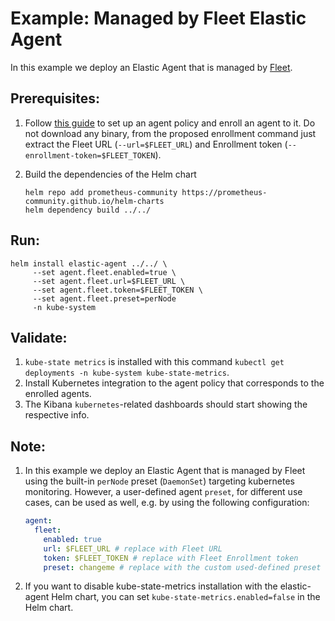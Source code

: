# Example: Managed by Fleet Elastic Agent

In this example we deploy an Elastic Agent that is managed by [Fleet](https://www.elastic.co/guide/en/fleet/current/manage-agents-in-fleet.html).

## Prerequisites:
1. Follow [this guide](https://www.elastic.co/guide/en/fleet/current/install-fleet-managed-elastic-agent.html#elastic-agent-installation-steps) to set up an agent policy and enroll an agent to it. Do not download any binary, from the proposed enrollment command just extract the Fleet URL (`--url=$FLEET_URL`) and Enrollment token (`--enrollment-token=$FLEET_TOKEN`).

2. Build the dependencies of the Helm chart
    ```console
    helm repo add prometheus-community https://prometheus-community.github.io/helm-charts
    helm dependency build ../../
    ```

## Run:

```console
helm install elastic-agent ../../ \
     --set agent.fleet.enabled=true \
     --set agent.fleet.url=$FLEET_URL \
     --set agent.fleet.token=$FLEET_TOKEN \
     --set agent.fleet.preset=perNode
     -n kube-system
```

## Validate:

1. `kube-state metrics` is installed with this command `kubectl get deployments -n kube-system kube-state-metrics`.
2. Install Kubernetes integration to the agent policy that corresponds to the enrolled agents.
3. The Kibana `kubernetes`-related dashboards should start showing the respective info.

## Note:

1. In this example we deploy an Elastic Agent that is managed by Fleet using the built-in `perNode` preset (`DaemonSet`) targeting kubernetes monitoring. However, a user-defined agent `preset`, for different use cases, can be used as well, e.g. by using the following configuration:
    ```yaml
    agent:
      fleet:
        enabled: true
        url: $FLEET_URL # replace with Fleet URL
        token: $FLEET_TOKEN # replace with Fleet Enrollment token
        preset: changeme # replace with the custom used-defined preset name
    ```

2. If you want to disable kube-state-metrics installation with the elastic-agent Helm chart, you can set `kube-state-metrics.enabled=false` in the Helm chart.
